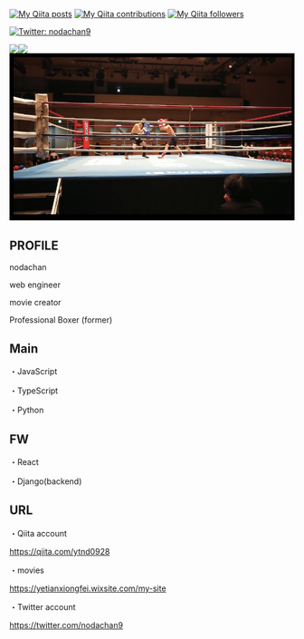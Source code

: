 [![My Qiita posts](https://qiita-badge.apiapi.app/s/ytnd0928/posts.svg)](http://qiita.com/ytnd0928) [![My Qiita contributions](https://qiita-badge.apiapi.app/s/ytnd0928/contributions.svg)](http://qiita.com/tynd0928) [![My Qiita followers](https://qiita-badge.apiapi.app/s/ytnd0928/followers.svg)](http://qiita.com/ytnd0928)

<div>
<p>
  <a href="https://twitter.com/nodachan9" target="_blank">
    <img alt="Twitter: nodachan9" src="https://img.shields.io/twitter/follow/nodachan9.svg?style=social" />
  </a>
</p>

<a href="https://github.com/anuraghazra/github-readme-stats">
  <img align="left" src="https://github-readme-stats.vercel.app/api?username=ytnd0928&show_icons=true&theme=highcontrast" />
</a>
<a href="https://github.com/anuraghazra/github-readme-stats">
  <img align="left" src="https://github-readme-stats.vercel.app/api/top-langs/?username=ytnd0928&theme=highcontrast" />
</a>

<a href="https://github.com/ytnd0928" target="_blank">
  <img src="career.png">
</a>
  
<p>
  
PROFILE
--------------------------------------------------------------------

nodachan

web engineer

movie creator

Professional Boxer (former)

Main
---------------------------------------------------------------------
・JavaScript

・TypeScript
  
・Python

FW
---------------------------------------------------------------------
・React

・Django(backend)

URL
------------------------------------------------------------------------
・Qiita account
  
https://qiita.com/ytnd0928

・movies
  
https://yetianxiongfei.wixsite.com/my-site

・Twitter account
  
https://twitter.com/nodachan9
  
  </p>

</div>








<!--
**ytnd0928/ytnd0928** is a ✨ _special_ ✨ repository because its `README.md` (this file) appears on your GitHub profile.

Here are some ideas to get you started:

 I’m a college student

-->
